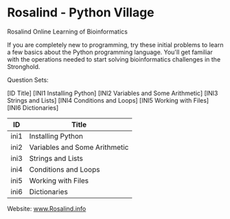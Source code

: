 # Rosalind - Python Village
Rosalind Online Learning of Bioinformatics

If you are completely new to programming, try these initial problems to learn a few basics about the Python programming language. You'll get familiar with the operations needed to start solving bioinformatics challenges in the Stronghold.

Question Sets:

  [ID	         Title]
  [INI1  	Installing Python]
  [INI2  	Variables and Some Arithmetic]
  [INI3	  Strings and Lists]
  [INI4  	Conditions and Loops]
  [INI5  	Working with Files]
  [INI6	  Dictionaries]

ID | Title
------------- | -------------
ini1  | Installing Python
ini2  | Variables and Some Arithmetic
ini3	| Strings and Lists
ini4  | Conditions and Loops
ini5  |	Working with Files
ini6  | Dictionaries

Website:
www.Rosalind.info
